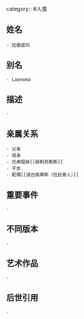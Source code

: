 category:: #人类
## 姓名
	- 拉俄诺玛
## 别名
	- Laonoma
## 描述
	-
## 亲属关系
	- 父亲
	- 母亲
	- 兄弟姐妹[[赫剌克勒斯]]
	- 子女
	- 配偶[[波吕斐摩斯（拉庇泰人）]]
## 重要事件
	-
## 不同版本
	-
## 艺术作品
	-
## 后世引用
	-
